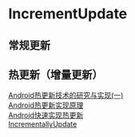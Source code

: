 # IncrementUpdate


## 常规更新


## 热更新（增量更新）
[Android热更新技术的研究与实现(一)](https://blog.csdn.net/u012513972/article/details/78269288)   
[Android热更新实现原理](https://blog.csdn.net/yangxi_pekin/article/details/54950441)    
[Android快速实现热更新](https://blog.csdn.net/qq_25943493/article/details/51463884)   
[IncrementallyUpdate](https://github.com/smuyyh/IncrementallyUpdate)    
